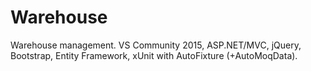 # Warehouse
Warehouse management.
VS Community 2015, ASP.NET/MVC, jQuery, Bootstrap, Entity Framework, xUnit with AutoFixture (+AutoMoqData).
